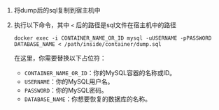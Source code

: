 1. 将dump后的sql复制到宿主机中

2. 执行以下命令，其中 `<` 后的路径是sql文件在宿主机中的路径
   
   ```shell
   docker exec -i CONTAINER_NAME_OR_ID mysql -uUSERNAME -pPASSWORD DATABASE_NAME < /path/inside/container/dump.sql
   ```
   
   在这里，你需要替换以下占位符：
   
   - `CONTAINER_NAME_OR_ID`：你的MySQL容器的名称或ID。
   - `USERNAME`：你的MySQL用户名。
   - `PASSWORD`：你的MySQL密码。
   - `DATABASE_NAME`：你想要恢复的数据库的名称。
